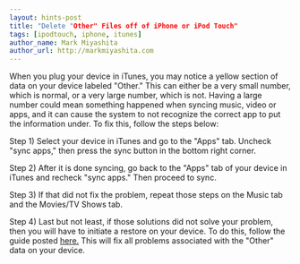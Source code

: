 ```yaml
---
layout: hints-post
title: "Delete "Other" Files off of iPhone or iPod Touch"
tags: [ipodtouch, iphone, itunes]
author_name: Mark Miyashita
author_url: http://markmiyashita.com
---
```


When you plug your device in iTunes, you may notice a yellow section of data on your device labeled "Other." This can either be a very small number, which is normal, or a very large number, which is not. Having a large number could mean something happened when syncing music, video or apps, and it can cause the system to not recognize the correct app to put the information under. To fix this, follow the steps below:

Step 1) Select your device in iTunes and go to the "Apps" tab. Uncheck "sync apps," then press the sync button in the bottom right corner.

Step 2) After it is done syncing, go back to the "Apps" tab of your device in iTunes and recheck "sync apps." Then proceed to sync.

Step 3) If that did not fix the problem, repeat those steps on the Music tab and the Movies/TV Shows tab.

Step 4) Last but not least, if those solutions did not solve your problem, then you will have to initiate a restore on your device. To do this, follow the guide posted <a href="{{site.url}}/how-to-restore-your-iphone-ipod-touch-or-ipad/">here.</a> This will fix all problems associated with the "Other" data on your device.